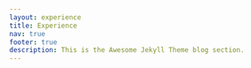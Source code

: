 ```yaml
---
layout: experience
title: Experience
nav: true
footer: true
description: This is the Awesome Jekyll Theme blog section.
---
```



